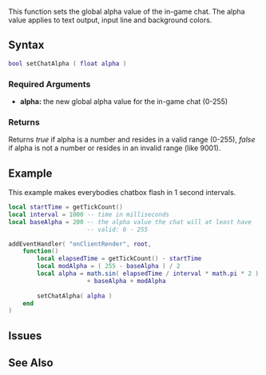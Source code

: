 This function sets the global alpha value of the in-game chat. The alpha value applies to text output, input line and background colors.

Syntax
------

``` lua
bool setChatAlpha ( float alpha )
```

### Required Arguments

-   **alpha:** the new global alpha value for the in-game chat (0-255)

### Returns

Returns *true* if alpha is a number and resides in a valid range (0-255), *false* if alpha is not a number or resides in an invalid range (like 9001).

Example
-------

This example makes everybodies chatbox flash in 1 second intervals.

``` lua
local startTime = getTickCount()
local interval = 1000 -- time in milliseconds
local baseAlpha = 200 -- the alpha value the chat will at least have
                      -- valid: 0 - 255

addEventHandler( "onClientRender", root,
    function()
        local elapsedTime = getTickCount() - startTime
        local modAlpha = ( 255 - baseAlpha ) / 2
        local alpha = math.sin( elapsedTime / interval * math.pi * 2 ) * modAlpha
                      + baseAlpha + modAlpha
                      
        setChatAlpha( alpha )
    end
)
```

Issues
------

See Also
--------

